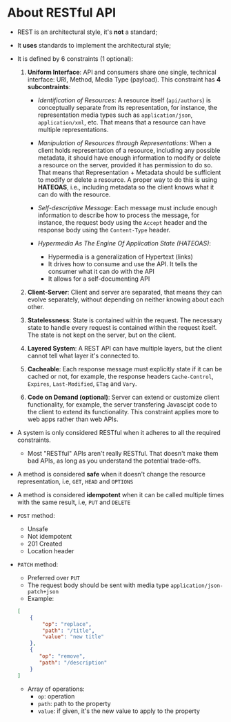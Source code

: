 # About RESTful API

- REST is an architectural style, it's **not** a standard;

- It **uses** standards to implement the architectural style;

- It is defined by 6 constraints (1 optional):

    1. **Uniform Interface**: API and consumers share one single, technical interface: URI, Method, Media Type (payload). This constraint has **4 subcontraints**:

        - *Identification of Resources*: A resource itself (`api/authors`) is conceptually separate from its representation, for instance, the representation media types such as `application/json`, `application/xml`, etc. That means that a resource can have multiple representations.

        - *Manipulation of Resources through Representations*: When a client holds representation of a resource, including any possible metadata, it should have enough information to modify or delete a resource on the server, provided it has permission to do so. That means that Representation + Metadata should be sufficient to modify or delete a resource. A proper way to do this is using **HATEOAS**, i.e., including metadata so the client knows what it can do with the resource.

        - *Self-descriptive Message*: Each message must include enough information to describe how to process the message, for instance, the request body using the `Accept` header and the response body using the `Content-Type` header. 

        - *Hypermedia As The Engine Of Application State (HATEOAS)*:
            
            - Hypermedia is a generalization of Hypertext (links)
            - It drives how to consume and use the API. It tells the consumer what it can do with the API
            - It allows for a self-documenting API
    
    1. **Client-Server**: Client and server are separated, that means they can evolve separately, without depending on neither knowing about each other.

    1. **Statelessness**: State is contained within the request. The necessary state to handle every request is contained within the request itself. The state is not kept on the server, but on the client.

    1. **Layered System**: A REST API can have multiple layers, but the client cannot tell what layer it's connected to.

    1. **Cacheable**: Each response message must explicitly state if it can be cached or not, for example, the response headers `Cache-Control`, `Expires`, `Last-Modified`, `ETag` and `Vary`.

    1. **Code on Demand (optional)**: Server can extend or customize client functionality, for example, the server transfering Javascipt code to the client to extend its functionality. This constraint applies more to web apps rather than web APIs.

- A system is only considered RESTful when it adheres to all the required constraints.
    
    - Most "RESTful" APIs aren't really RESTful. That doesn't make them bad APIs, as long as you understand the potential trade-offs.

- A method is considered **safe** when it doesn't change the resource representation, i.e, `GET`, `HEAD` and `OPTIONS`

- A method is considered **idempotent** when it can be called multiple times with the same result, i.e, `PUT` and `DELETE`

- `POST` method:

    - Unsafe
    - Not idempotent
    - 201 Created
    - Location header
- `PATCH` method:

    - Preferred over `PUT`
    - The request body should be sent with media type `application/json-patch+json`
    - Example:
    ```json
    [
        {
            "op": "replace",
            "path": "/title",
            "value": "new title"
        },
        {
           "op": "remove",
           "path": "/description" 
        }
    ]
    ```
    - Array of operations:
        - `op`: operation
        - `path`: path to the property
        - `value`: if given, it's the new value to apply to the property